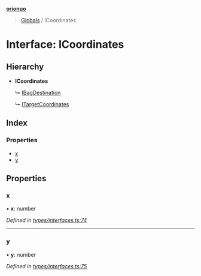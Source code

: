 **[orionuo](../README.md)**

> [Globals](../globals.md) / ICoordinates

# Interface: ICoordinates

## Hierarchy

* **ICoordinates**

  ↳ [IBagDestination](ibagdestination.md)

  ↳ [ITargetCoordinates](itargetcoordinates.md)

## Index

### Properties

* [x](icoordinates.md#x)
* [y](icoordinates.md#y)

## Properties

### x

•  **x**: number

*Defined in [types/interfaces.ts:74](https://github.com/msviha/orionuo/blob/029a15d/src/types/interfaces.ts#L74)*

___

### y

•  **y**: number

*Defined in [types/interfaces.ts:75](https://github.com/msviha/orionuo/blob/029a15d/src/types/interfaces.ts#L75)*
